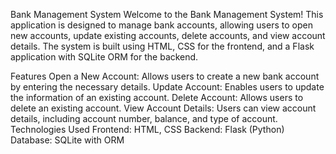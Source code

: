 Bank Management System
Welcome to the Bank Management System! This application is designed to manage bank accounts, allowing users to open new accounts, update existing accounts, delete accounts, and view account details. The system is built using HTML, CSS for the frontend, and a Flask application with SQLite ORM for the backend.

Features
Open a New Account: Allows users to create a new bank account by entering the necessary details.
Update Account: Enables users to update the information of an existing account.
Delete Account: Allows users to delete an existing account.
View Account Details: Users can view account details, including account number, balance, and type of account.
Technologies Used
Frontend: HTML, CSS
Backend: Flask (Python)
Database: SQLite with ORM
